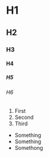 # H1
## H2
### H3
#### H4
##### H5
###### H6


1. First
1. Second
1. Third


* Something
* Something
* Somethong
